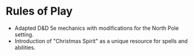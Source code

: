 
# Rules of Play

- Adapted D&D 5e mechanics with modifications for the North Pole setting.
- Introduction of "Christmas Spirit" as a unique resource for spells and abilities.
